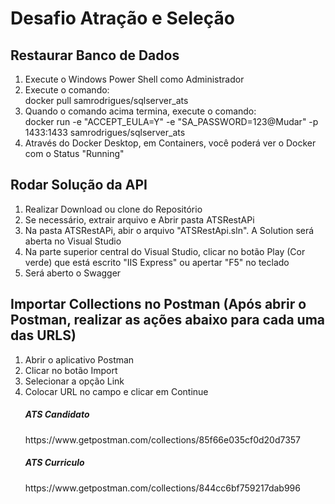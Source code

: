 <h1>Desafio Atração e Seleção</h1>

<h2>Restaurar Banco de Dados</h2>
<ol>
  <li>Execute o Windows Power Shell como Administrador</li>
  <li>Execute o comando: <br> docker pull samrodrigues/sqlserver_ats</li>
  <li>Quando o comando acima termina, execute o comando: <br> docker run -e "ACCEPT_EULA=Y" -e "SA_PASSWORD=123@Mudar" -p 1433:1433 samrodrigues/sqlserver_ats</li>
  <li>Através do Docker Desktop, em Containers, você poderá ver o Docker com o Status "Running"</li>
</ol>

<h2>Rodar Solução da API</h2>
<ol>
  <li>Realizar Download ou clone do Repositório</li>
  <li>Se necessário, extrair arquivo e Abrir pasta ATSRestAPi</li>
  <li>Na pasta ATSRestAPi, abir o arquivo "ATSRestApi.sln". A Solution será aberta no Visual Studio</li>
  <li>Na parte superior central do Visual Studio, clicar no botão Play (Cor verde) que está escrito "IIS Express" ou apertar "F5" no teclado</li>
  <li>Será aberto o Swagger</li>
</ol>

<h2>Importar Collections no Postman  (Após abrir o Postman, realizar as ações abaixo para cada uma das URLS)</h2>
<ol>
  <li>Abrir o aplicativo Postman</li>
  <li>Clicar no botão Import</li>
  <li>Selecionar a opção Link</li>
  <li>Colocar URL no campo e clicar em Continue
     <h5>ATS Candidato</h5>
     https://www.getpostman.com/collections/85f66e035cf0d20d7357
     <h5>ATS Curriculo</h5>
     https://www.getpostman.com/collections/844cc6bf759217dab996</li>
 </ol>
